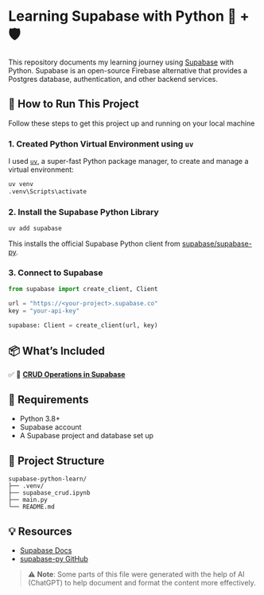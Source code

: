 # Learning Supabase with Python 🐍 + 🛡️

This repository documents my learning journey using [Supabase](https://supabase.com) with Python. Supabase is an open-source Firebase alternative that provides a Postgres database, authentication, and other backend services.

## 🚀 How to Run This Project

Follow these steps to get this project up and running on your local machine

### 1. Created Python Virtual Environment using `uv`

I used [`uv`](https://github.com/astral-sh/uv), a super-fast Python package manager, to create and manage a virtual environment:

```bash
uv venv
.venv\Scripts\activate
```

### 2. Install the Supabase Python Library

```bash
uv add supabase
```

This installs the official Supabase Python client from [supabase/supabase-py](https://github.com/supabase/supabase-py).

### 3. Connect to Supabase

```python
from supabase import create_client, Client

url = "https://<your-project>.supabase.co"
key = "your-api-key"

supabase: Client = create_client(url, key)
```

## 📦 What’s Included

✅ 📓 **[CRUD Operations in Supabase](./supabase_crud.ipynb)**

## 🔧 Requirements

- Python 3.8+
- Supabase account
- A Supabase project and database set up

## 📂 Project Structure

```
supabase-python-learn/
├── .venv/
├── supabase_crud.ipynb
├── main.py
└── README.md
```

## 💡 Resources

- [Supabase Docs](https://supabase.com/docs)
- [supabase-py GitHub](https://github.com/supabase/supabase-py)

> ⚠️ **Note**: Some parts of this file were generated with the help of AI (ChatGPT) to help document and format the content more effectively.
